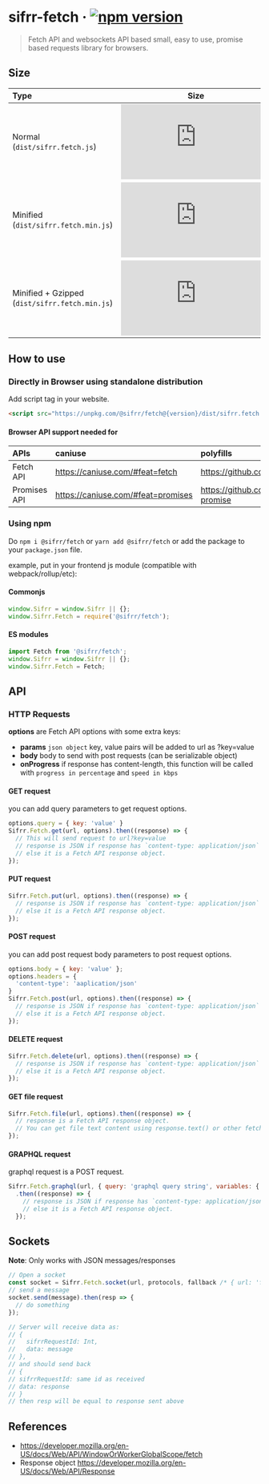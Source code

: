 # sifrr-fetch · [![npm version](https://img.shields.io/npm/v/@sifrr/fetch.svg)](https://www.npmjs.com/package/@sifrr/fetch)

> Fetch API and websockets API based small, easy to use, promise based requests library for browsers.

## Size

| Type                                           |                                                                                                                          Size                                                                                                                          |
| :--------------------------------------------- | :----------------------------------------------------------------------------------------------------------------------------------------------------------------------------------------------------------------------------------------------------: |
| Normal (`dist/sifrr.fetch.js`)                 |                    [![Normal](https://img.badgesize.io/sifrr/sifrr/master/packages/browser/sifrr-fetch/dist/sifrr.fetch.js?maxAge=600)](https://github.com/sifrr/sifrr/blob/master/packages/browser/sifrr-fetch/dist/sifrr.fetch.js)                   |
| Minified (`dist/sifrr.fetch.min.js`)           |               [![Minified](https://img.badgesize.io/sifrr/sifrr/master/packages/browser/sifrr-fetch/dist/sifrr.fetch.min.js?maxAge=600)](https://github.com/sifrr/sifrr/blob/master/packages/browser/sifrr-fetch/dist/sifrr.fetch.min.js)              |
| Minified + Gzipped (`dist/sifrr.fetch.min.js`) | [![Minified + Gzipped](https://img.badgesize.io/sifrr/sifrr/master/packages/browser/sifrr-fetch/dist/sifrr.fetch.min.js?compression=gzip&maxAge=600)](https://github.com/sifrr/sifrr/blob/master/packages/browser/sifrr-fetch/dist/sifrr.fetch.min.js) |

## How to use

### Directly in Browser using standalone distribution

Add script tag in your website.

```html
<script src="https://unpkg.com/@sifrr/fetch@{version}/dist/sifrr.fetch.min.js"></script>
```

#### Browser API support needed for

| APIs         | caniuse                              | polyfills                                     |
| :----------- | :----------------------------------- | :-------------------------------------------- |
| Fetch API    | <https://caniuse.com/#feat=fetch>    | <https://github.com/github/fetch>             |
| Promises API | <https://caniuse.com/#feat=promises> | <https://github.com/stefanpenner/es6-promise> |

### Using npm

Do `npm i @sifrr/fetch` or `yarn add @sifrr/fetch` or add the package to your `package.json` file.

example, put in your frontend js module (compatible with webpack/rollup/etc):

#### Commonjs

```js
window.Sifrr = window.Sifrr || {};
window.Sifrr.Fetch = require('@sifrr/fetch');
```

#### ES modules

```js
import Fetch from '@sifrr/fetch';
window.Sifrr = window.Sifrr || {};
window.Sifrr.Fetch = Fetch;
```

## API

### HTTP Requests

**options** are Fetch API options with some extra keys:

-   **params** `json object` key, value pairs will be added to url as ?key=value
-   **body** body to send with post requests (can be serializable object)
-   **onProgress** if response has content-length, this function will be called with `progress in percentage` and `speed in kbps`

#### GET request

you can add query parameters to get request options.

```js
options.query = { key: 'value' }
Sifrr.Fetch.get(url, options).then((response) => {
  // This will send request to url?key=value
  // response is JSON if response has `content-type: application/json` header
  // else it is a Fetch API response object.
});
```

#### PUT request

```js
Sifrr.Fetch.put(url, options).then((response) => {
  // response is JSON if response has `content-type: application/json` header
  // else it is a Fetch API response object.
});
```

#### POST request

you can add post request body parameters to post request options.
```js
options.body = { key: 'value' };
options.headers = {
  'content-type': 'aaplication/json'
}
Sifrr.Fetch.post(url, options).then((response) => {
  // response is JSON if response has `content-type: application/json` header
  // else it is a Fetch API response object.
});
```

#### DELETE request

```js
Sifrr.Fetch.delete(url, options).then((response) => {
  // response is JSON if response has `content-type: application/json` header
  // else it is a Fetch API response object.
});
```

#### GET file request

```js
Sifrr.Fetch.file(url, options).then((response) => {
  // response is a Fetch API response object.
  // You can get file text content using response.text() or other fetch response methods
});
```

#### GRAPHQL request

graphql request is a POST request.

```js
Sifrr.Fetch.graphql(url, { query: 'graphql query string', variables: { a: 'b' }, ...otherOptions})
  .then((response) => {
    // response is JSON if response has `content-type: application/json` header
    // else it is a Fetch API response object.
  });
```

## Sockets

**Note**: Only works with JSON messages/responses

```js
// Open a socket
const socket = Sifrr.Fetch.socket(url, protocols, fallback /* { url: 'fallback url', method: 'fallback method' } */);
// send a message
socket.send(message).then(resp => {
  // do something
});

// Server will receive data as:
// {
//   sifrrRequestId: Int,
//   data: message
// },
// and should send back
// {
// sifrrRequestId: same id as received
// data: response
// }
// then resp will be equal to response sent above

```

## References

-   <https://developer.mozilla.org/en-US/docs/Web/API/WindowOrWorkerGlobalScope/fetch>
-   Response object <https://developer.mozilla.org/en-US/docs/Web/API/Response>
